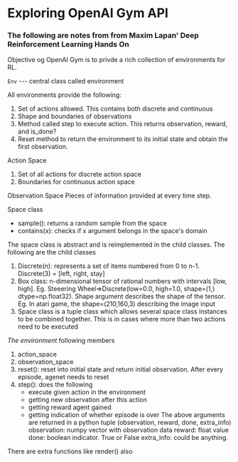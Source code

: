 # Exploring OpenAI Gym API
### The following are notes from  from Maxim Lapan' Deep Reinforcement Learning Hands On

Objective og OpenAI Gym is to privde a rich collection of environments for RL.

`Env` --- central class called environment

All environments provide the following:
1. Set of actions allowed. This contains both discrete and continuous
2. Shape and boundaries of observations
3. Method called step to execute action. This returns observation, reward, and is_done?
4. Reset method to return the environment to its initial state and obtain the first observation. 

Action Space
1. Set of all actions for discrete action space
2. Boundaries for continuous action space


Observation Space
Pieces of information provided at every time step.

Space class
- sample(): returns a random sample from the space
- contains(x): checks if x argument belongs in the space's domain

The space class is abstract and is reimplemented in the child classes. The following are the child classes

1. Discrete(n): represents a set of items numbered from 0 to n-1. Discrete(3) = [left, right, stay]
2. Box class: n-dimensional tensor of rational numbers with intervals [low, high]. Eg. Steeering Wheel=>Discrete(low=0.0, high=1.0, shape=(1,) dtype=np.float32). Shape argument describes the shape of the tensor. Eg. In atari game, the shape=(210,160,3) describing the image input
3. Space class is a tuple class which allows several space class instances to be combined together. This is in cases where more than two actions need to be executed


*The environment*
following members
1. action_space
2. observation_space
3. reset(): reset into initial state and return initial observation. After every episode, agenet needs to reset
4. step(): does the following
    - execute given action in the environment
    - getting new observation after this action
    - getting reward agent gained
    - getting indication of whether episode is over 
The above arguments are returned in a python tuple
(observation, reward, done, extra_info)
observation: numpy vector with observation data
reward: float value
done: boolean indicator. True or False
extra_info: could be anything. 


There are extra functions like render() also



